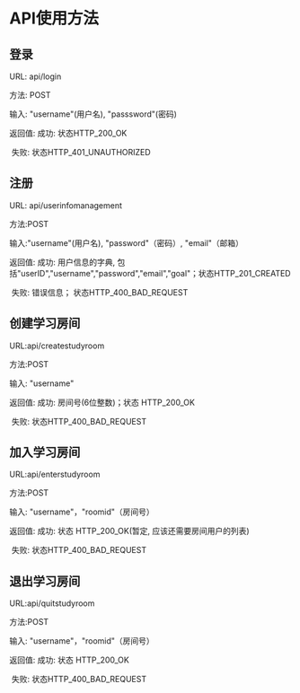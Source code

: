 # API使用方法

## 登录

URL: api/login

方法: POST

输入: "username"(用户名), "passsword"(密码)

返回值: 成功: 状态HTTP_200_OK

​			  失败: 状态HTTP_401_UNAUTHORIZED



## 注册

URL: api/userinfomanagement

方法:POST

输入:"username"(用户名), "password"（密码）, "email"（邮箱）

返回值: 成功: 用户信息的字典, 包括"userID","username","password","email","goal"；状态HTTP_201_CREATED

​			 失败: 错误信息； 状态HTTP_400_BAD_REQUEST



## 创建学习房间

URL:api/createstudyroom

方法:POST

输入: "username"

返回值: 成功: 房间号(6位整数)；状态 HTTP_200_OK

​			 失败: 状态HTTP_400_BAD_REQUEST

 

## 加入学习房间

URL:api/enterstudyroom

方法:POST

输入: "username"，"roomid"（房间号）

返回值: 成功: 状态 HTTP_200_OK(暂定, 应该还需要房间用户的列表)

​			 失败: 状态HTTP_400_BAD_REQUEST



## 退出学习房间

URL:api/quitstudyroom

方法:POST

输入: "username"，"roomid"（房间号）

返回值: 成功: 状态 HTTP_200_OK

​			 失败: 状态HTTP_400_BAD_REQUEST